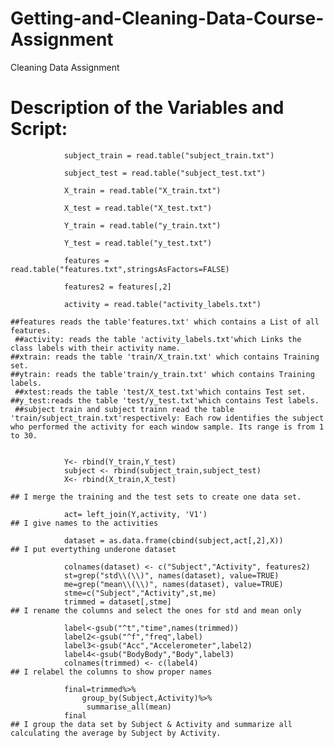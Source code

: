 # Getting-and-Cleaning-Data-Course-Assignment
Cleaning Data Assignment

Description of the Variables and Script:
=========================================

				subject_train = read.table("subject_train.txt")

				subject_test = read.table("subject_test.txt")

				X_train = read.table("X_train.txt")

				X_test = read.table("X_test.txt")

				Y_train = read.table("y_train.txt")

				Y_test = read.table("y_test.txt")

				features = read.table("features.txt",stringsAsFactors=FALSE)

				features2 = features[,2]

				activity = read.table("activity_labels.txt")

 	##features reads the table'features.txt' which contains a List of all features.
	 ##activity: reads the table 'activity_labels.txt'which Links the class labels with their activity name.
 	##xtrain: reads the table 'train/X_train.txt' which contains Training set.
 	##ytrain: reads the table'train/y_train.txt' which contains Training labels.
	 ##xtest:reads the table 'test/X_test.txt'which contains Test set.
 	##y_test:reads the table 'test/y_test.txt'which contains Test labels.
	 ##subject train and subject trainn read the table 'train/subject_train.txt'respectively: Each row identifies the subject who performed the activity for each window sample. Its range is from 1 to 30. 
	 

				Y<- rbind(Y_train,Y_test)
				subject <- rbind(subject_train,subject_test)
				X<- rbind(X_train,X_test)	
				
	## I merge the training and the test sets to create one data set.
	
				act= left_join(Y,activity, 'V1')
	## I give names to the activities
	
				dataset = as.data.frame(cbind(subject,act[,2],X))
	## I put evertything underone dataset
	
				colnames(dataset) <- c("Subject","Activity", features2)
				st=grep("std\\(\\)", names(dataset), value=TRUE)
				me=grep("mean\\(\\)", names(dataset), value=TRUE)
				stme=c("Subject","Activity",st,me)
				trimmed = dataset[,stme]
	## I rename the columns and select the ones for std and mean only
	
				label<-gsub("^t","time",names(trimmed))
				label2<-gsub("^f","freq",label)
				label3<-gsub("Acc","Accelerometer",label2)
				label4<-gsub("BodyBody","Body",label3)
				colnames(trimmed) <- c(label4)
	## I relabel the columns to show proper names
				
				final=trimmed%>% 
        			group_by(Subject,Activity)%>%
       				 summarise_all(mean)
				final
	## I group the data set by Subject & Activity and summarize all calculating the average by Subject by Activity.
	
				
	
